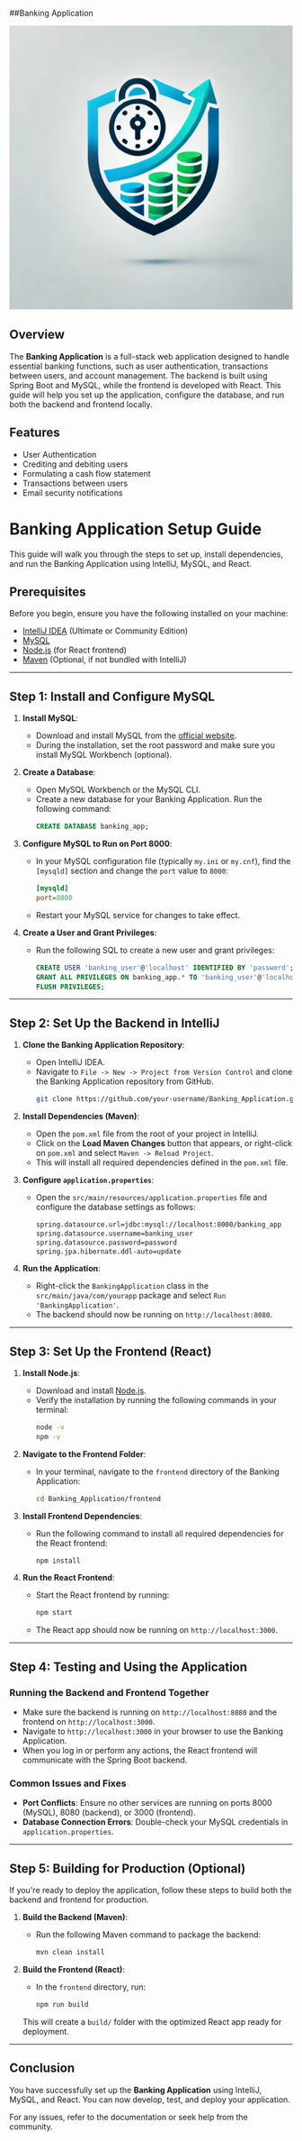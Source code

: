 ##Banking Application

![Banking App Logo](bankingapp.png)

## Overview
The **Banking Application** is a full-stack web application designed to handle essential banking functions, such as user authentication, transactions between users, and account management. The backend is built using Spring Boot and MySQL, while the frontend is developed with React. This guide will help you set up the application, configure the database, and run both the backend and frontend locally.

## Features
- User Authentication
- Crediting and debiting users
- Formulating a cash flow statement
- Transactions between users
- Email security notifications

# Banking Application Setup Guide

This guide will walk you through the steps to set up, install dependencies, and run the Banking Application using IntelliJ, MySQL, and React.

## Prerequisites

Before you begin, ensure you have the following installed on your machine:
- [IntelliJ IDEA](https://www.jetbrains.com/idea/download/) (Ultimate or Community Edition)
- [MySQL](https://dev.mysql.com/downloads/installer/)
- [Node.js](https://nodejs.org/en/download/) (for React frontend)
- [Maven](https://maven.apache.org/install.html) (Optional, if not bundled with IntelliJ)

---

## Step 1: Install and Configure MySQL

1. **Install MySQL**:
    - Download and install MySQL from the [official website](https://dev.mysql.com/downloads/installer/).
    - During the installation, set the root password and make sure you install MySQL Workbench (optional).
  
2. **Create a Database**:
    - Open MySQL Workbench or the MySQL CLI.
    - Create a new database for your Banking Application. Run the following command:
      ```sql
      CREATE DATABASE banking_app;
      ```
  
3. **Configure MySQL to Run on Port 8000**:
    - In your MySQL configuration file (typically `my.ini` or `my.cnf`), find the `[mysqld]` section and change the `port` value to `8000`:
      ```ini
      [mysqld]
      port=8000
      ```
    - Restart your MySQL service for changes to take effect.

4. **Create a User and Grant Privileges**:
    - Run the following SQL to create a new user and grant privileges:
      ```sql
      CREATE USER 'banking_user'@'localhost' IDENTIFIED BY 'password';
      GRANT ALL PRIVILEGES ON banking_app.* TO 'banking_user'@'localhost';
      FLUSH PRIVILEGES;
      ```

---

## Step 2: Set Up the Backend in IntelliJ

1. **Clone the Banking Application Repository**:
    - Open IntelliJ IDEA.
    - Navigate to `File -> New -> Project from Version Control` and clone the Banking Application repository from GitHub.
      ```bash
      git clone https://github.com/your-username/Banking_Application.git
      ```

2. **Install Dependencies (Maven)**:
    - Open the `pom.xml` file from the root of your project in IntelliJ.
    - Click on the **Load Maven Changes** button that appears, or right-click on `pom.xml` and select `Maven -> Reload Project`.
    - This will install all required dependencies defined in the `pom.xml` file.

3. **Configure `application.properties`**:
    - Open the `src/main/resources/application.properties` file and configure the database settings as follows:
      ```properties
      spring.datasource.url=jdbc:mysql://localhost:8000/banking_app
      spring.datasource.username=banking_user
      spring.datasource.password=password
      spring.jpa.hibernate.ddl-auto=update
      ```

4. **Run the Application**:
    - Right-click the `BankingApplication` class in the `src/main/java/com/yourapp` package and select `Run 'BankingApplication'`.
    - The backend should now be running on `http://localhost:8080`.

---

## Step 3: Set Up the Frontend (React)

1. **Install Node.js**:
    - Download and install [Node.js](https://nodejs.org/en/download/).
    - Verify the installation by running the following commands in your terminal:
      ```bash
      node -v
      npm -v
      ```

2. **Navigate to the Frontend Folder**:
    - In your terminal, navigate to the `frontend` directory of the Banking Application:
      ```bash
      cd Banking_Application/frontend
      ```

3. **Install Frontend Dependencies**:
    - Run the following command to install all required dependencies for the React frontend:
      ```bash
      npm install
      ```

4. **Run the React Frontend**:
    - Start the React frontend by running:
      ```bash
      npm start
      ```
    - The React app should now be running on `http://localhost:3000`.

---

## Step 4: Testing and Using the Application

### Running the Backend and Frontend Together

- Make sure the backend is running on `http://localhost:8080` and the frontend on `http://localhost:3000`.
- Navigate to `http://localhost:3000` in your browser to use the Banking Application.
- When you log in or perform any actions, the React frontend will communicate with the Spring Boot backend.

### Common Issues and Fixes
- **Port Conflicts**: Ensure no other services are running on ports 8000 (MySQL), 8080 (backend), or 3000 (frontend).
- **Database Connection Errors**: Double-check your MySQL credentials in `application.properties`.

---

## Step 5: Building for Production (Optional)

If you're ready to deploy the application, follow these steps to build both the backend and frontend for production.

1. **Build the Backend (Maven)**:
    - Run the following Maven command to package the backend:
      ```bash
      mvn clean install
      ```

2. **Build the Frontend (React)**:
    - In the `frontend` directory, run:
      ```bash
      npm run build
      ```

    This will create a `build/` folder with the optimized React app ready for deployment.

---

## Conclusion

You have successfully set up the **Banking Application** using IntelliJ, MySQL, and React. You can now develop, test, and deploy your application.

For any issues, refer to the documentation or seek help from the community.


